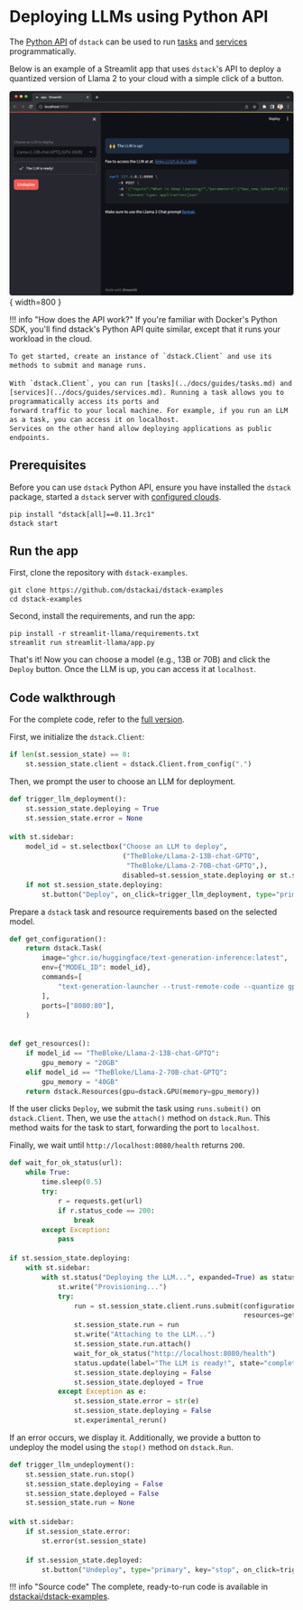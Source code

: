 # Deploying LLMs using Python API

The [Python API](../docs/reference/api/python/index.md) of `dstack` can be used to run 
[tasks](../docs/guides/tasks.md) and [services](../docs/guides/services.md) programmatically.

Below is an example of a Streamlit app that uses `dstack`'s API to deploy a quantized version of Llama 2 to your cloud
with a simple click of a button.

![](images/python-api/dstack-python-api-streamlit-example.png){ width=800 }

!!! info "How does the API work?"
    If you're familiar with Docker's Python SDK, you'll find dstack's Python API quite similar, except that it runs your
    workload in the cloud.

    To get started, create an instance of `dstack.Client` and use its methods to submit and manage runs.

    With `dstack.Client`, you can run [tasks](../docs/guides/tasks.md) and [services](../docs/guides/services.md). Running a task allows you to programmatically access its ports and
    forward traffic to your local machine. For example, if you run an LLM as a task, you can access it on localhost.
    Services on the other hand allow deploying applications as public endpoints.

## Prerequisites

Before you can use `dstack` Python API, ensure you have installed the `dstack` package, 
started a `dstack` server with [configured clouds](../../docs/docs/guides/clouds.md).
    
```shell
pip install "dstack[all]==0.11.3rc1"  
dstack start
```

## Run the app

First, clone the repository with `dstack-examples`.

```shell
git clone https://github.com/dstackai/dstack-examples
cd dstack-examples
```

Second, install the requirements, and run the app:

```
pip install -r streamlit-llama/requirements.txt
streamlit run streamlit-llama/app.py
```

That's it! Now you can choose a model (e.g., 13B or 70B) and click the `Deploy` button.
Once the LLM is up, you can access it at `localhost`.

## Code walkthrough

For the complete code, 
refer to the [full version](https://github.com/dstackai/dstack-examples/blob/main/streamlit-llama/app.py).

First, we initialize the `dstack.Client`:

```python
if len(st.session_state) == 0:
    st.session_state.client = dstack.Client.from_config(".")
```

Then, we prompt the user to choose an LLM for deployment.

```python
def trigger_llm_deployment():
    st.session_state.deploying = True
    st.session_state.error = None

with st.sidebar:
    model_id = st.selectbox("Choose an LLM to deploy",
                            ("TheBloke/Llama-2-13B-chat-GPTQ",
                             "TheBloke/Llama-2-70B-chat-GPTQ",),
                            disabled=st.session_state.deploying or st.session_state.deployed)
    if not st.session_state.deploying:
        st.button("Deploy", on_click=trigger_llm_deployment, type="primary")
```

Prepare a `dstack` task and resource requirements based on the selected model.

```python
def get_configuration():
    return dstack.Task(
        image="ghcr.io/huggingface/text-generation-inference:latest",
        env={"MODEL_ID": model_id},
        commands=[
            "text-generation-launcher --trust-remote-code --quantize gptq",
        ],
        ports=["8080:80"],
    )


def get_resources():
    if model_id == "TheBloke/Llama-2-13B-chat-GPTQ":
        gpu_memory = "20GB"
    elif model_id == "TheBloke/Llama-2-70B-chat-GPTQ":
        gpu_memory = "40GB"
    return dstack.Resources(gpu=dstack.GPU(memory=gpu_memory))
```

If the user clicks `Deploy`, we submit the task using `runs.submit()` on `dstack.Client`. Then, we use the `attach()` 
method on `dstack.Run`. This method waits for the task to start, forwarding the port to `localhost`.

Finally, we wait until `http://localhost:8080/health` returns `200`.

```python
def wait_for_ok_status(url):
    while True:
        time.sleep(0.5)
        try:
            r = requests.get(url)
            if r.status_code == 200:
                break
        except Exception:
            pass

if st.session_state.deploying:
    with st.sidebar:
        with st.status("Deploying the LLM...", expanded=True) as status:
            st.write("Provisioning...")
            try:
                run = st.session_state.client.runs.submit(configuration=get_configuration(), run_name=run_name,
                                                          resources=get_resources())
                st.session_state.run = run
                st.write("Attaching to the LLM...")
                st.session_state.run.attach()
                wait_for_ok_status("http://localhost:8080/health")
                status.update(label="The LLM is ready!", state="complete", expanded=False)
                st.session_state.deploying = False
                st.session_state.deployed = True
            except Exception as e:
                st.session_state.error = str(e)
                st.session_state.deploying = False
                st.experimental_rerun()
```

If an error occurs, we display it. Additionally, we provide a button to undeploy the model using the `stop()` method on `dstack.Run`.

```python
def trigger_llm_undeployment():
    st.session_state.run.stop()
    st.session_state.deploying = False
    st.session_state.deployed = False
    st.session_state.run = None

with st.sidebar:
    if st.session_state.error:
        st.error(st.session_state)
        
    if st.session_state.deployed:
        st.button("Undeploy", type="primary", key="stop", on_click=trigger_llm_undeployment)
```

!!! info "Source code"
    The complete, ready-to-run code is available in [dstackai/dstack-examples](https://github.com/dstackai/dstack-examples).